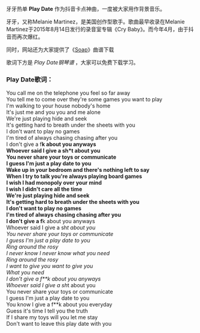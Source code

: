 

牙牙热单 **Play Date** 作为抖音卡点神曲，一度被大家用作背景音乐。

牙牙，又称Melanie Martinez，是美国创作型歌手。歌曲最早收录在Melanie Martinez于2015年8月14日发行的录音室专辑《Cry
Baby》。而今年4月，由于抖音而再次爆红。

同时，网站还为大家提供了《[Soap](Music-7099-Soap-Melanie-Martinez.html "Soap")》曲谱下载

歌词下方是 _Play Date钢琴谱_ ，大家可以免费下载学习。

### Play Date歌词：

You call me on the telephone you feel so far away  
You tell me to come over they're some games you want to play  
I'm walking to your house nobody's home  
It's just me and you you and me alone  
We're just playing hide and seek  
It's getting hard to breath under the sheets with you  
I don't want to play no games  
I'm tired of always chasing chasing after you  
I don't give a f**k about you anyways  
Whoever said I give a sh*t about you  
You never share your toys or communicate  
I guess I'm just a play date to you  
Wake up in your bedroom and there's nothing left to say  
When I try to talk you're always playing board games  
I wish I had monopoly over your mind  
I wish I didn't care all the time  
We're just playing hide and seek  
It's getting hard to breath under the sheets with you  
I don't want to play no games  
I'm tired of always chasing chasing after you  
I don't give a f**k about you anyways  
Whoever said I give a sh*t about you  
You never share your toys or communicate  
I guess I'm just a play date to you  
Ring around the rosy  
I never know I never know what you need  
Ring around the rosy  
I want to give you want to give you  
What you need  
I don't give a f**k about you anyways  
Whoever said I give a sh*t about you  
You never share your toys or communicate  
I guess I'm just a play date to you  
You know I give a f**k about you everyday  
Guess it's time I tell you the truth  
If I share my toys will you let me stay  
Don't want to leave this play date with you

